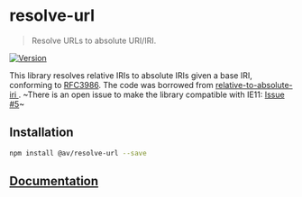 # resolve-url

> Resolve URLs to absolute URI/IRI.

[![Version](https://img.shields.io/npm/v/@availity/resolve-url.svg?style=for-the-badge)](https://www.npmjs.com/package/@availity/resolve-url)

This library resolves relative IRIs to absolute IRIs given a base IRI, conforming to [RFC3986](https://www.ietf.org/rfc/rfc3986.txt). The code was borrowed from  [relative-to-absolute-iri
](https://github.com/rubensorks/relative-to-absolute-iri.js). ~There is an open issue to make the library compatible with IE11:  [Issue #5](https://github.com/rubensworks/relative-to-absolute-iri.js/issues/5)~

## Installation

```bash
npm install @av/resolve-url --save
```

## [Documentation](https://availity.github.io/sdk-js/features/resolve-url)
